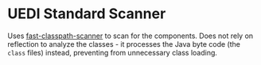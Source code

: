 # UEDI Standard Scanner

Uses [fast-classpath-scanner](https://github.com/lukehutch/fast-classpath-scanner) to scan for the components. Does not rely on reflection to analyze the classes - it processes the Java byte code (the `class` files) instead, preventing from unnecessary class loading.
